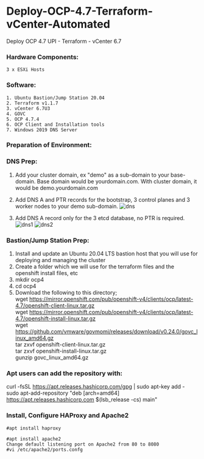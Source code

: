# Deploy-OCP-4.7-Terraform-vCenter-Automated
Deploy OCP 4.7 UPI - Terraform - vCenter 6.7

### Hardware Components:
    3 x ESXi Hosts

### Software:
    1. Ubuntu Bastion/Jump Station 20.04
    2. Terraform v1.1.7
    3. vCenter 6.7U3
    4. GOVC
    5. OCP 4.7.4
    6. OCP Client and Installation tools
    7. Windows 2019 DNS Server

### Preparation of Environment:

### DNS Prep:
1. Add your cluster domain, ex "demo" as a sub-domain to your base-domain. Base domain would be yourdomain.com. With cluster domain, it would be demo.yourdomain.com

2. Add DNS A and PTR records for the bootstrap, 3 control planes and 3 worker nodes to your demo sub-domain. 
![dns](https://user-images.githubusercontent.com/92060430/159207593-45a59c6f-1419-4825-aee5-432a15b8c37b.JPG)

3. Add DNS A record only for the 3 etcd database, no PTR is required.
![dns1](https://user-images.githubusercontent.com/92060430/159207627-438e6ef0-2a0e-48c2-ac39-eee4daf76d0e.JPG)
![dns2](https://user-images.githubusercontent.com/92060430/159207635-7b25c7df-e7c8-4906-9dff-8be48389c272.JPG)


### Bastion/Jump Station Prep:
1. Install and update an Ubuntu 20.04 LTS bastion host that you will use for deploying and managing the cluster
2. Create a folder which we will use for the terraform files and the openshift install files, etc
3. mkdir ocp4
4. cd ocp4
5. Download the following to this directory;
   \
   wget https://mirror.openshift.com/pub/openshift-v4/clients/ocp/latest-4.7/openshift-client-linux.tar.gz
   \
   wget https://mirror.openshift.com/pub/openshift-v4/clients/ocp/latest-4.7/openshift-install-linux.tar.gz
   \
   wget https://github.com/vmware/govmomi/releases/download/v0.24.0/govc_linux_amd64.gz
   \
   tar zxvf openshift-client-linux.tar.gz
   \
   tar zxvf openshift-install-linux.tar.gz
   \
   gunzip govc_linux_amd64.gz
   
### Apt users can add the repository with:
   
   curl -fsSL https://apt.releases.hashicorp.com/gpg | sudo apt-key add -
   \
   sudo apt-add-repository "deb [arch=amd64] https://apt.releases.hashicorp.com $(lsb_release -cs) main"
   
### Install, Configure HAProxy and Apache2
    
    #apt install haproxy
    
    #apt install apache2
    Change default listening port on Apache2 from 80 to 8080
    #vi /etc/apache2/ports.confg
   



